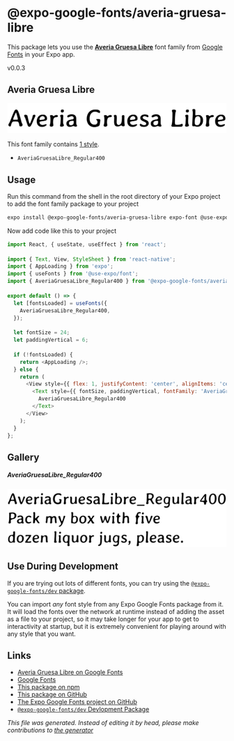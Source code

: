 # @expo-google-fonts/averia-gruesa-libre

This package lets you use the [**Averia Gruesa Libre**](https://fonts.google.com/specimen/Averia+Gruesa+Libre) font family from [Google Fonts](https://fonts.google.com/) in your Expo app.

v0.0.3

## Averia Gruesa Libre

![Averia Gruesa Libre](./font-family.png)

This font family contains [1 style](#gallery).

- `AveriaGruesaLibre_Regular400`

## Usage

Run this command from the shell in the root directory of your Expo project to add the font family package to your project
```sh
expo install @expo-google-fonts/averia-gruesa-libre expo-font @use-expo/font
```

Now add code like this to your project
```js
import React, { useState, useEffect } from 'react';

import { Text, View, StyleSheet } from 'react-native';
import { AppLoading } from 'expo';
import { useFonts } from '@use-expo/font';
import { AveriaGruesaLibre_Regular400 } from '@expo-google-fonts/averia-gruesa-libre';

export default () => {
  let [fontsLoaded] = useFonts({
    AveriaGruesaLibre_Regular400,
  });

  let fontSize = 24;
  let paddingVertical = 6;

  if (!fontsLoaded) {
    return <AppLoading />;
  } else {
    return (
      <View style={{ flex: 1, justifyContent: 'center', alignItems: 'center' }}>
        <Text style={{ fontSize, paddingVertical, fontFamily: 'AveriaGruesaLibre_Regular400' }}>
          AveriaGruesaLibre_Regular400
        </Text>
      </View>
    );
  }
};

```

## Gallery

##### AveriaGruesaLibre_Regular400
![AveriaGruesaLibre_Regular400](./3c60fda1756722c9f8d80009e0627d49eb2106d9eada7962d132e3ebef09c96a.ttf.png)


## Use During Development

If you are trying out lots of different fonts, you can try using the [`@expo-google-fonts/dev` package](https://github.com/expo/google-fonts/tree/master/font-packages/dev#readme).

You can import *any* font style from any Expo Google Fonts package from it. It will load the fonts
over the network at runtime instead of adding the asset as a file to your project, so it may take longer
for your app to get to interactivity at startup, but it is extremely convenient
for playing around with any style that you want.

## Links

- [Averia Gruesa Libre on Google Fonts](https://fonts.google.com/specimen/Averia+Gruesa+Libre)
- [Google Fonts](https://fonts.google.com/)
- [This package on npm](https://www.npmjs.com/package/@expo-google-fonts/averia-gruesa-libre)
- [This package on GitHub](https://github.com/expo/google-fonts/tree/master/font-packages/averia-gruesa-libre)
- [The Expo Google Fonts project on GitHub](https://github.com/expo/google-fonts)
- [`@expo-google-fonts/dev` Devlopment Package](https://github.com/expo/google-fonts/tree/master/font-packages/dev)


*This file was generated. Instead of editing it by head, please make contributions to [the generator](https://github.com/expo/google-fonts/tree/master/packages/generator)*
